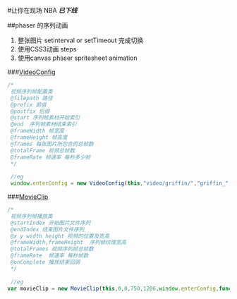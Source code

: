 #让你在现场 NBA  ***已下线***

##phaser 的序列动画

1. 整张图片 setinterval or  setTimeout 完成切换
2. 使用CSS3动画 steps 
3. 使用canvas phaser spritesheet  animation


###[VideoConfig](https://github.com/Sanchez3/MyProject/blob/76966ee3b9feec8baa2bb186e639487cab1b02aa/NBA/VideoConfig.js)
```js
/*
 视频序列帧配置类
 @filepath 路径
 @prefix 前缀
 @postfix 后缀
 @start 序列帧素材开始索引
 @end  序列帧素材结束索引
 @frameWidth 帧宽度
 @frameHeight 帧高度
 @frames 每张图片所包含的总帧数
 @totalFrame 视频总帧数
 @frameRate 帧速率 每秒多少帧
 */
 
 //eg
 window.enterConfig = new VideoConfig(this,"video/griffin/","griffin_",".jpg",0,14,320,520,9,130,15);

```

###[MovieClip](https://github.com/Sanchez3/MyProject/blob/76966ee3b9feec8baa2bb186e639487cab1b02aa/NBA/MovieClip.js)

```js
/*
 视频序列帧播放类
 @startIndex 开始图片文件序列
 @endIndex 结束图片文件序列
 @x y width height 视频的位置及宽高
 @frameWidth,frameHeight  序列帧纹理宽高
 @totalFrames 视频序列帧总帧数
 @frameRate  帧速率 每秒帧数
 @onComplete 播放结束回调
 */
 
 //eg
var movieClip = new MovieClip(this,0,0,750,1206,window.enterConfig,function(){});
```
